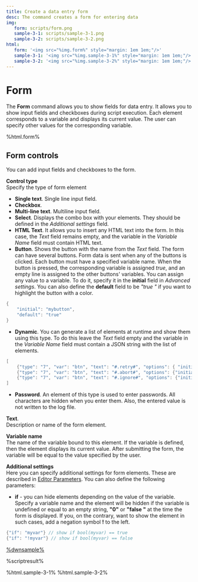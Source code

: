 ```yaml
---
title: Create a data entry form
desc: The command creates a form for entering data
img:
   form: scripts/form.png
   sample-3-1: scripts/sample-3-1.png
   sample-3-2: scripts/sample-3-2.png
html:
   form: '<img src="%img.form%" style="margin: 1em 1em;"/>'
   sample-3-1: '<img src="%img.sample-3-1%" style="margin: 1em 1em;"/>'
   sample-3-2: '<img src="%img.sample-3-2%" style="margin: 1em 1em;"/>'
---
```

# Form

The **Form** command allows you to show fields for data entry. It allows you to show input fields and checkboxes during script execution. Each element corresponds to a variable and displays its current value. The user can specify other values for the corresponding variable.

%html.form%

## Form controls

You can add input fields and checkboxes to the form.

**Control type**  
Specify the type of form element

* **Single text**. Single line input field.
* **Checkbox**.
* **Multi-line text**. Multiline input field.
* **Select**. Displays the combo box with your elements. They should be defined in the *Additional settings* field.
* **HTML Text**. It allows you to insert any HTML text into the form. In this case, the *Text* field remains empty, and the variable in the *Variable Name* field must contain HTML text.
* **Button**. Shows the button with the name from the *Text*  field. The form can have several buttons. Form data is sent when any of the buttons is clicked. Each button must have a specified variable name. When the button is pressed, the corresponding variable is assigned *true*, and an empty line is assigned to the other buttons' variables. You can assign any value to a variable. To do it, specify it in the **initial** field in *Advanced settings*. You can also define the **default** field to be *"true "* if you want to highlight the button with a color.

``` go
{
    "initial": "mybutton",
    "default": "true"
}
```

* **Dynamic**. You can generate a list of elements at runtime and show them using this type. To do this leave the *Text* field empty and the variable in the *Variable Name* field must contain a JSON string with the list of elements.

``` go
[
    {"type": "7", "var": "btn", "text": "#.retry#", "options": { "initial": "retry"}},
    {"type": "7", "var": "btn", "text": "#.abort#", "options": {"initial": "abort"}},
    {"type": "7", "var": "btn", "text": "#.ignore#", "options": {"initial": "ignore"}}
]
```

* **Password**. An element of this type is used to enter passwords. All characters are hidden when you enter them. Also, the entered value is not written to the log file.

**Text**.  
Description or name of the form element.

**Variable name**  
The name of the variable bound to this element. If the variable is defined, then the element displays its current value. After submitting the form, the variable will be equal to the value specified by the user.

**Additional settings**  
Here you can specify additional settings for form elements. These are described in [Editor Parameters](/docs/editor-parameters.html). You can also define the following parameters:

* **if** - you can hide elements depending on the value of the variable. Specify a variable name and the element will be hidden if the variable is undefined or equal to an empty string, **"0"** or **"false "** at the time the form is displayed. If you, on the contrary, want to show the element in such cases, add a negation symbol **!** to the left.

``` go
{"if": "myvar"} // show if bool(myvar) == true
{"if": "!myvar"} // show if bool(myvar) == false
```

[%dwnsample%](/samples/sample-3.yaml)

%scriptresult%

%html.sample-3-1%
%html.sample-3-2%
